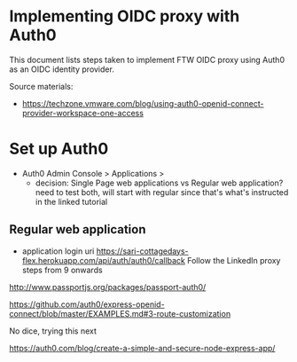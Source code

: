 # Implementing OIDC proxy with Auth0

This document lists steps taken to implement FTW OIDC proxy using Auth0 as an OIDC identity provider.

Source materials: 
- https://techzone.vmware.com/blog/using-auth0-openid-connect-provider-workspace-one-access


# Set up Auth0
- Auth0 Admin Console > Applications >
  - decision: Single Page web applications vs Regular web application? need to test both, will start with regular since that's what's instructed in the linked tutorial


## Regular web application

- application login uri https://sari-cottagedays-flex.herokuapp.com/api/auth/auth0/callback
Follow the LinkedIn proxy steps from 9 onwards

http://www.passportjs.org/packages/passport-auth0/

https://github.com/auth0/express-openid-connect/blob/master/EXAMPLES.md#3-route-customization

No dice, trying this next

https://auth0.com/blog/create-a-simple-and-secure-node-express-app/
